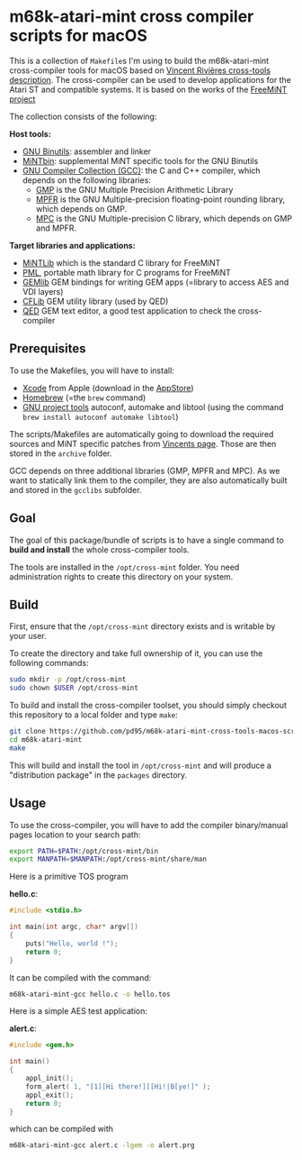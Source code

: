 # m68k-atari-mint cross compiler scripts for macOS

This is a collection of `Makefile`s I'm using to build the m68k-atari-mint cross-compiler tools for macOS based on [Vincent Rivières cross-tools description](http://vincent.riviere.free.fr/soft/m68k-atari-mint/). The cross-compiler can be used to develop applications for the Atari ST and compatible systems. It is based on the works of the [FreeMiNT project](https://freemint.github.io)

The collection consists of the following:

**Host tools:**

- [GNU Binutils](https://www.gnu.org/software/binutils/): assembler and linker
- [MiNTbin](https://github.com/freemint/mintbin): supplemental MiNT specific tools for the GNU Binutils
- [GNU Compiler Collection (GCC)](https://gcc.gnu.org): the C and C++ compiler, which depends on the following libraries:
    - [GMP](https://gmplib.org) is the GNU Multiple Precision Arithmetic Library
    - [MPFR](https://www.mpfr.org) is the GNU Multiple-precision floating-point rounding library, which depends on GMP.
    - [MPC](http://www.multiprecision.org/mpc/) is the GNU Multiple-precision C library, which depends on GMP and MPFR.

**Target libraries and applications:**

- [MiNTLib](https://github.com/freemint/mintlib) which is the standard C library for FreeMiNT
- [PML](https://github.com/freemint/pml), portable math library for C programs for FreeMiNT
- [GEMlib](http://arnaud.bercegeay.free.fr/gemlib/) GEM bindings for writing GEM apps (=library to access AES and VDI layers)
- [CFLib](https://github.com/freemint/cflib) GEM utility library (used by QED)
- [QED](https://github.com/freemint/qed) GEM text editor, a good test application to check the cross-compiler


## Prerequisites
To use the Makefiles, you will have to install:

- [Xcode](https://developer.apple.com/xcode/) from Apple (download in the [AppStore](https://apps.apple.com/de/app/xcode/id497799835?mt=12))
- [Homebrew](https://brew.sh) (=the `brew` command)
- [GNU project tools](https://www.gnu.org/software/) autoconf, automake and libtool (using the command `brew install autoconf automake libtool`)

The scripts/Makefiles are automatically going to download the required sources and MiNT specific patches from [Vincents page](http://vincent.riviere.free.fr/soft/m68k-atari-mint/). Those are  then stored in the `archive` folder.

GCC depends on three additional libraries (GMP, MPFR and MPC). As we want to statically link them to the compiler, they are also automatically built and stored in the `gcclibs` subfolder.

## Goal

The goal of this package/bundle of scripts is to have a single command to **build and install** the whole cross-compiler tools.

The tools are installed in the `/opt/cross-mint` folder. You need administration rights to create this directory on your system.

## Build
First, ensure that the `/opt/cross-mint` directory exists and is writable by your user.

To create the directory and take full ownership of it, you can use the following commands:

```bash
sudo mkdir -p /opt/cross-mint
sudo chown $USER /opt/cross-mint
```

To build and install the cross-compiler toolset, you should simply checkout this repository to a local folder and type `make`:

```bash
git clone https://github.com/pd95/m68k-atari-mint-cross-tools-macos-scripts.git m68k-atari-mint
cd m68k-atari-mint
make
```

This will build and install the tool in `/opt/cross-mint` and will produce a "distribution package" in the `packages` directory.

## Usage

To use the cross-compiler, you will have to add the compiler binary/manual pages location to your search path:

```bash
export PATH=$PATH:/opt/cross-mint/bin
export MANPATH=$MANPATH:/opt/cross-mint/share/man
```

Here is a primitive TOS program

**hello.c**:

```c
#include <stdio.h>

int main(int argc, char* argv[])
{
    puts("Hello, world !");
    return 0;
}
```

It can be compiled with the command:

```bash
m68k-atari-mint-gcc hello.c -o hello.tos
```


Here is a simple AES test application:

**alert.c**:

```c
#include <gem.h>

int main()
{
    appl_init();
    form_alert( 1, "[1][Hi there!][[Hi!|B[ye!]" );
    appl_exit();
    return 0;
}
```

which can be compiled with

```bash
m68k-atari-mint-gcc alert.c -lgem -o alert.prg
```
